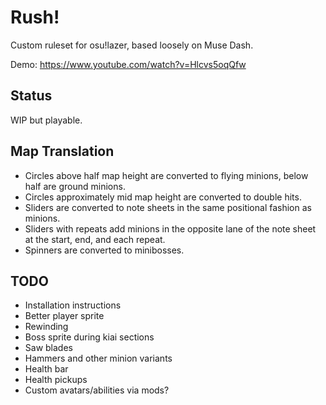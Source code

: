 # Rush!
Custom ruleset for osu!lazer, based loosely on Muse Dash.

Demo: https://www.youtube.com/watch?v=Hlcvs5oqQfw

## Status
WIP but playable.

## Map Translation
* Circles above half map height are converted to flying minions, below half are ground minions.
* Circles approximately mid map height are converted to double hits.
* Sliders are converted to note sheets in the same positional fashion as minions.
* Sliders with repeats add minions in the opposite lane of the note sheet at the start, end, and each repeat.
* Spinners are converted to minibosses.

## TODO
* Installation instructions
* Better player sprite
* Rewinding
* Boss sprite during kiai sections
* Saw blades
* Hammers and other minion variants
* Health bar
* Health pickups
* Custom avatars/abilities via mods?